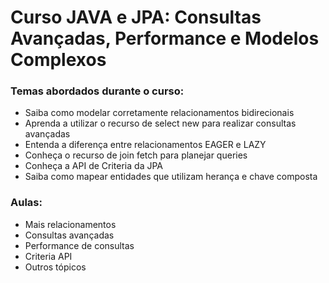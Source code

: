 # Curso JAVA e JPA: Consultas Avançadas, Performance e Modelos Complexos

### Temas abordados durante o curso:

- Saiba como modelar corretamente relacionamentos bidirecionais
- Aprenda a utilizar o recurso de select new para realizar consultas avançadas
- Entenda a diferença entre relacionamentos EAGER e LAZY
- Conheça o recurso de join fetch para planejar queries
- Conheça a API de Criteria da JPA
- Saiba como mapear entidades que utilizam herança e chave composta

### Aulas:

- Mais relacionamentos
- Consultas avançadas
- Performance de consultas
- Criteria API
- Outros tópicos

